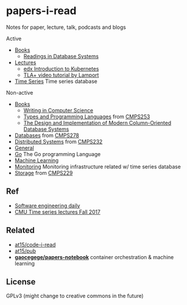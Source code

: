# papers-i-read

Notes for paper, lecture, talk, podcasts and blogs

Active

- [Books](book)
  - [Readings in Database Systems](book/redbook)
- [Lectures](lecture)
  - [edx Introduction to Kubernetes](lecture/edx-k8s-intro)
  - [TLA+ video tutorial by Lamport](lecture/lamport-tlaplus)
- [Time Series](ts) Time series database

Non-active

- [Books](book)
  - [Writing in Computer Science](book/writing-cs)
  - [Types and Programming Languages](book/tapl) from [CMPS253](https://courses.soe.ucsc.edu/courses/cmps253)
  - [The Design and Implementation of Modern Column-Oriented Database Systems](book/column-db)
- [Databases](databases) from [CMPS278](https://courses.soe.ucsc.edu/courses/cmps278)
- [Distributed Systems](distributed_systems) from [CMPS232](https://github.com/palvaro/CMPS232-Fall16)
- [General](general)
- [Go](go) The Go programming Language
- [Machine Learning](ml)
- [Monitoring](monitoring) Monitoring infrastructure related w/ time series database
- [Storage](storage) from [CMPS229](https://courses.soe.ucsc.edu/courses/cmps229/)

## Ref

- [Software engineering daily](https://softwareengineeringdaily.com/category/podcast/)
- [CMU Time series lectures Fall 2017](http://db.cs.cmu.edu/seminar2017/)

## Related

- [at15/code-i-read](https://github.com/at15/code-i-read)
- [at15/pub](https://github.com/at15/pub)
- **[gaocegege/papers-notebook](https://github.com/gaocegege/papers-notebook)** container orchestration & machine learning

## License

GPLv3 (might change to creative commons in the future)
